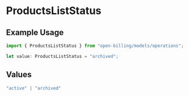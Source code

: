 # ProductsListStatus

## Example Usage

```typescript
import { ProductsListStatus } from "open-billing/models/operations";

let value: ProductsListStatus = "archived";
```

## Values

```typescript
"active" | "archived"
```
